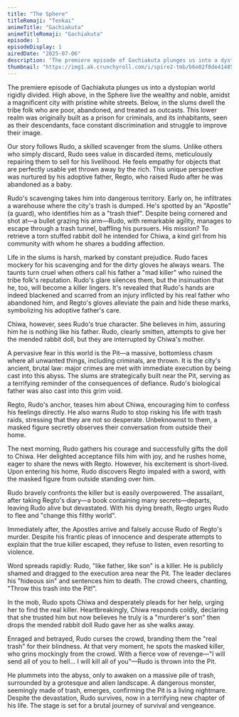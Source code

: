 ```yaml
---
title: "The Sphere"
titleRomaji: "Tenkai"
animeTitle: "Gachiakuta"
animeTitleRomaji: "Gachiakuta"
episode: 1
episodeDisplay: 1
airedDate: "2025-07-06"
description: 'The premiere episode of Gachiakuta plunges us into a dystopian world rigidly divided. High above, in the "Sphere" live the wealthy and noble, amidst a magnificent city with pristine white streets. Below, in the "slums" dwell the "tribe folk" who are poor, abandoned, and treated as outcasts. This lower realm was originally built as a prison for criminals, and its inhabitants, seen as their descendants, face constant discrimination and struggle to improve their image.'
thumbnail: "https://img1.ak.crunchyroll.com/i/spire2-tmb/b6e02f8de41485c31a2c4a1142742d751754248788_full.jpg"
---
```


The premiere episode of Gachiakuta plunges us into a dystopian world rigidly divided. High above, in the Sphere live the wealthy and noble, amidst a magnificent city with pristine white streets. Below, in the slums dwell the tribe folk who are poor, abandoned, and treated as outcasts. This lower realm was originally built as a prison for criminals, and its inhabitants, seen as their descendants, face constant discrimination and struggle to improve their image.

Our story follows Rudo, a skilled scavenger from the slums. Unlike others who simply discard, Rudo sees value in discarded items, meticulously repairing them to sell for his livelihood. He feels empathy for objects that are perfectly usable yet thrown away by the rich. This unique perspective was nurtured by his adoptive father, Regto, who raised Rudo after he was abandoned as a baby.

Rudo's scavenging takes him into dangerous territory. Early on, he infiltrates a warehouse where the city's trash is dumped. He's spotted by an "Apostle" (a guard), who identifies him as a "trash thief". Despite being cornered and shot at—a bullet grazing his arm—Rudo, with remarkable agility, manages to escape through a trash tunnel, baffling his pursuers. His mission? To retrieve a torn stuffed rabbit doll he intended for Chiwa, a kind girl from his community with whom he shares a budding affection.

Life in the slums is harsh, marked by constant prejudice. Rudo faces mockery for his scavenging and for the dirty gloves he always wears. The taunts turn cruel when others call his father a "mad killer" who ruined the tribe folk's reputation. Rudo's glare silences them, but the insinuation that he, too, will become a killer lingers. It's revealed that Rudo's hands are indeed blackened and scarred from an injury inflicted by his real father who abandoned him, and Regto's gloves alleviate the pain and hide these marks, symbolizing his adoptive father's care.

Chiwa, however, sees Rudo's true character. She believes in him, assuring him he is nothing like his father. Rudo, clearly smitten, attempts to give her the mended rabbit doll, but they are interrupted by Chiwa's mother.

A pervasive fear in this world is the Pit—a massive, bottomless chasm where all unwanted things, including criminals, are thrown. It is the city's ancient, brutal law: major crimes are met with immediate execution by being cast into this abyss. The slums are strategically built near the Pit, serving as a terrifying reminder of the consequences of defiance. Rudo's biological father was also cast into this grim void.

Regto, Rudo's anchor, teases him about Chiwa, encouraging him to confess his feelings directly. He also warns Rudo to stop risking his life with trash raids, stressing that they are not so desperate. Unbeknownst to them, a masked figure secretly observes their conversation from outside their home.

The next morning, Rudo gathers his courage and successfully gifts the doll to Chiwa. Her delighted acceptance fills him with joy, and he rushes home, eager to share the news with Regto. However, his excitement is short-lived. Upon entering his home, Rudo discovers Regto impaled with a sword, with the masked figure from outside standing over him.

Rudo bravely confronts the killer but is easily overpowered. The assailant, after taking Regto's diary—a book containing many secrets—departs, leaving Rudo alive but devastated. With his dying breath, Regto urges Rudo to flee and "change this filthy world".

Immediately after, the Apostles arrive and falsely accuse Rudo of Regto's murder. Despite his frantic pleas of innocence and desperate attempts to explain that the true killer escaped, they refuse to listen, even resorting to violence.

Word spreads rapidly: Rudo, "like father, like son" is a killer. He is publicly shamed and dragged to the execution area near the Pit. The leader declares his "hideous sin" and sentences him to death. The crowd cheers, chanting, "Throw this trash into the Pit!".

In the mob, Rudo spots Chiwa and desperately pleads for her help, urging her to find the real killer. Heartbreakingly, Chiwa responds coldly, declaring that she trusted him but now believes he truly is a "murderer's son" then drops the mended rabbit doll Rudo gave her as she walks away.

Enraged and betrayed, Rudo curses the crowd, branding them the "real trash" for their blindness. At that very moment, he spots the masked killer, who grins mockingly from the crowd. With a fierce vow of revenge—"I will send all of you to hell... I will kill all of you"—Rudo is thrown into the Pit.

He plummets into the abyss, only to awaken on a massive pile of trash, surrounded by a grotesque and alien landscape. A dangerous monster, seemingly made of trash, emerges, confirming the Pit is a living nightmare. Despite the devastation, Rudo survives, now in a terrifying new chapter of his life. The stage is set for a brutal journey of survival and vengeance.
